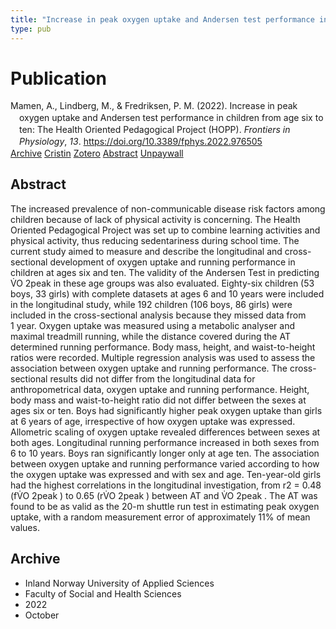 ```yaml
---
title: "Increase in peak oxygen uptake and Andersen test performance in children from age six to ten: The Health Oriented Pedagogical Project (HOPP)"
type: pub
---
```

<h1>Publication</h1>
<article id="csl-bib-container-XM35VB9X" class="csl-bib-container">
  <div class="csl-bib-body" style="line-height: 1.35; padding-left: 1em; text-indent:-1em;">
  <div class="csl-entry">Mamen, A., Lindberg, M., &amp; Fredriksen, P. M. (2022). Increase in peak oxygen uptake and Andersen test performance in children from age six to ten: The Health Oriented Pedagogical Project (HOPP). <i>Frontiers in Physiology</i>, <i>13</i>. <a href="https://doi.org/10.3389/fphys.2022.976505">https://doi.org/10.3389/fphys.2022.976505</a></div>
</div>
  <div class="csl-bib-buttons">
    <a href="#taxonomy-article-XM35VB9X" class="csl-bib-button">Archive</a>
    <a href="https://app.cristin.no/results/show.jsf?id=2065387" alt="Cristin URL" class="csl-bib-button">Cristin</a>
    <a href="http://zotero.org/groups/5022929/items/XM35VB9X" alt="Zotero URL" class="csl-bib-button">Zotero</a>
    <a href="#abstract-article-XM35VB9X" class="csl-bib-button">Abstract</a>
    <a href="https://www.frontiersin.org/articles/10.3389/fphys.2022.976505/pdf" class="csl-bib-button">Unpaywall</a>
  </div>
  <div id="csl-bib-meta-container-XM35VB9X"></div>
</article>
<div id="csl-bib-meta-XM35VB9X" class="csl-bib-meta">
  <article id="abstract-article-XM35VB9X" class="abstract-article">
    <h1>Abstract</h1>
    The increased prevalence of non-communicable disease risk factors among children because of lack of physical activity is concerning. The Health Oriented Pedagogical Project was set up to combine learning activities and physical activity, thus reducing sedentariness during school time. The current study aimed to measure and describe the longitudinal and cross-sectional development of oxygen uptake and running performance in children at ages six and ten. The validity of the Andersen Test in predicting V̇O 2peak in these age groups was also evaluated. Eighty-six children (53 boys, 33 girls) with complete datasets at ages 6 and 10 years were included in the longitudinal study, while 192 children (106 boys, 86 girls) were included in the cross-sectional analysis because they missed data from 1 year. Oxygen uptake was measured using a metabolic analyser and maximal treadmill running, while the distance covered during the AT determined running performance. Body mass, height, and waist-to-height ratios were recorded. Multiple regression analysis was used to assess the association between oxygen uptake and running performance. The cross-sectional results did not differ from the longitudinal data for anthropometrical data, oxygen uptake and running performance. Height, body mass and waist-to-height ratio did not differ between the sexes at ages six or ten. Boys had significantly higher peak oxygen uptake than girls at 6 years of age, irrespective of how oxygen uptake was expressed. Allometric scaling of oxygen uptake revealed differences between sexes at both ages. Longitudinal running performance increased in both sexes from 6 to 10 years. Boys ran significantly longer only at age ten. The association between oxygen uptake and running performance varied according to how the oxygen uptake was expressed and with sex and age. Ten-year-old girls had the highest correlations in the longitudinal investigation, from r2 = 0.48 (fV̇O 2peak ) to 0.65 (rV̇O 2peak ) between AT and V̇O 2peak . The AT was found to be as valid as the 20-m shuttle run test in estimating peak oxygen uptake, with a random measurement error of approximately 11% of mean values.
  </article>
  <article id="taxonomy-article-XM35VB9X" class="taxonomy-article">
    <h1>Archive</h1>
    <ul>
      <li>Inland Norway University of Applied Sciences</li>
      <li>Faculty of Social and Health Sciences</li>
      <li>2022</li>
      <li>October</li>
    </ul>
  </article>
</div>
